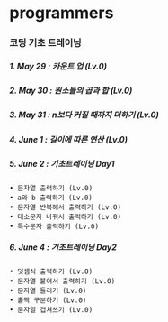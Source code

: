 # programmers

### 코딩 기초 트레이닝

##### 1. May 29 : 카운트 업 (Lv.0)
##### 2. May 30 : 원소들의 곱과 합 (Lv.0)
##### 3. May 31 : n보다 커질 때까지 더하기 (Lv.0)
##### 4. June 1 : 길이에 따른 연산 (Lv.0)
##### 5. June 2 : 기초트레이닝 Day1
    • 문자열 출력하기 (Lv.0)
    • a와 b 출력하기 (Lv.0)
    • 문자열 반복해서 출력하기 (Lv.0)
    • 대소문자 바꿔서 출력하기 (Lv.0)
    • 특수문자 출력하기 (Lv.0)
##### 6. June 4 : 기초트레이닝 Day2
    • 덧셈식 출력하기 (Lv.0)
    • 문자열 붙여서 출력하기 (Lv.0)
    • 문자열 돌리기 (Lv.0)
    • 홀짝 구분하기 (Lv.0)
    • 문자열 겹쳐쓰기 (Lv.0)


